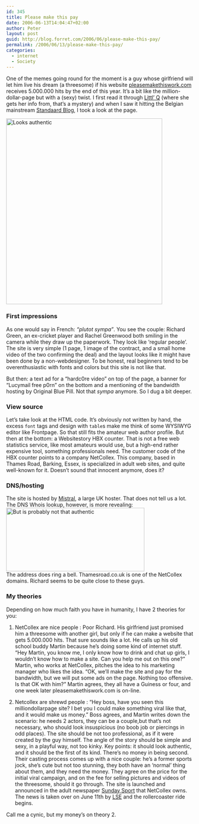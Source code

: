 ```yaml
---
id: 345
title: Please make this pay
date: 2006-06-13T14:04:47+02:00
author: Peter
layout: post
guid: http://blog.forret.com/2006/06/please-make-this-pay/
permalink: /2006/06/13/please-make-this-pay/
categories:
  - internet
  - Society
---
```

One of the memes going round for the moment is a guy whose girlfriend will let him live his dream (a threesome) if his website [pleasemakethiswork.com](http://www.pleasemakethiswork.com) receives 5.000.000 hits by the end of this year. It&#8217;s a bit like the million-dollar-page but with a (sexy) twist. I first read it through [Littl&#8217; Q](http://www.eskimokaka.be/?p=2907) (where she gets her info from, that&#8217;s a mystery) and when I saw it hitting the Belgian mainstream [Standaard Blog](http://standaard.typepad.com/en_nu_even_ernstig/2006/06/trio.html), I took a look at the page.

[<img  src="http://static.flickr.com/22/166390670_d55a10105a.jpg" width="420" height="500" alt="Looks authentic" />](http://www.flickr.com/photos/pforret/166390670/ "Photo Sharing")

### First impressions

As one would say in French: _&#8220;plutot sympa&#8221;_. You see the couple: Richard Green, an ex-cricket player and Rachel Greenwood both smiling in the camera while they draw up the paperwork. They look like &#8216;regular people&#8217;. The site is very simple (1 page, 1 image of the contract, and a small home video of the two confirming the deal) and the layout looks like it might have been done by a non-webdesigner. To be honest, real beginners tend to be overenthusiastic with fonts and colors but this site is not like that.  
<!--more-->

  
But then: a text ad for a &#8220;hardc0re video&#8221; on top of the page, a banner for &#8220;Lucymail free p0rn&#8221; on the bottom and a mentioning of the bandwidth hosting by Original Blue Pill. Not that _sympa_ anymore. So I dug a bit deeper.

### View source

Let&#8217;s take look at the HTML code. It&#8217;s obviously not written by hand, the excess `font` tags and design with `table`s make me think of some WYSIWYG editor like Frontpage. So that still fits the amateur web author profile. But then at the bottom: a Websitestory HBX counter. That is not a free web statistics service, like most amateurs would use, but a high-end rather expensive tool, something professionals need. The customer code of the HBX counter points to a company NetCollex. This company, based in Thames Road, Barking, Essex, is specialized in adult web sites, and quite well-known for it. Doesn&#8217;t sound that innocent anymore, does it?

### DNS/hosting

The site is hosted by [Mistral](http://www.mistral.net), a large UK hoster. That does not tell us a lot. The DNS Whois lookup, however, is more revealing:  
[<img  src="http://static.flickr.com/78/166390671_7428271e2c_o.jpg" width="372" height="171" alt="But is probably not that authentic" />](http://www.flickr.com/photos/pforret/166390671/ "Photo Sharing")  
The address does ring a bell. Thamesroad.co.uk is one of the NetCollex domains. Richard seems to be quite close to these guys.

### My theories

Depending on how much faith you have in humanity, I have 2 theories for you:

1. NetCollex are nice people
:   Poor Richard. His girlfriend just promised him a threesome with another girl, but only if he can make a website that gets 5.000.000 hits. That sure sounds like a lot. He calls up his old school buddy Martin because he&#8217;s doing some kind of internet stuff. &#8220;Hey Martin, you know me, I only know how to drink and chat up girls, I wouldn&#8217;t know how to make a site. Can you help me out on this one?&#8221; Martin, who works at NetCollex, pitches the idea to his marketing manager who likes the idea. &#8220;OK, we&#8217;ll make the site and pay for the bandwidth, but we will put some ads on the page. Nothing too offensive. Is that OK with him?&#8221; Martin agrees, they all have a Guiness or four, and one week later pleasemakethiswork.com is on-line.

2. Netcollex are shrewd people
:   &#8220;Hey boss, have you seen this milliondollarpage site? I bet you I could make something viral like that, and it would make us money.&#8221; Boss agrees, and Martin writes down the scenario: he needs 2 actors, they can be a couple,but that&#8217;s not necessary, who should look insuspicious (no boob job or piercings in odd places). The site should be not too professional, as if it were created by the guy himself. The angle of the story should be simple and sexy, in a playful way, not too kinky. Key points: it should look authentic, and it should be the first of its kind. There&#8217;s no money in being second.  
    Their casting process comes up with a nice couple: he&#8217;s a former sports jock, she&#8217;s cute but not too stunning, they both have an &#8216;normal&#8217; thing about them, and they need the money. They agree on the price for the initial viral campaign, and on the fee for selling pictures and videos of the threesome, should it go through. The site is launched and announced in the adult newspaper [Sunday Sport](http://www.sundaysport.com/view.asp?ID=85) that NetCollex owns. The news is taken over on June 11th by [LSE](http://lse.co.uk/ShowStory.asp?story=XU1126058P&news_headline=cricketers_girl_web_threesome_pledge) and the rollercoaster ride begins.

Call me a cynic, but my money&#8217;s on theory 2.